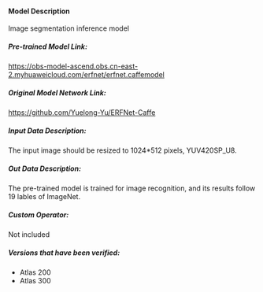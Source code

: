 #### Model Description

Image segmentation inference model

##### Pre-trained Model Link:
https://obs-model-ascend.obs.cn-east-2.myhuaweicloud.com/erfnet/erfnet.caffemodel


##### Original Model Network Link:
https://github.com/Yuelong-Yu/ERFNet-Caffe

##### Input Data Description:

The input image should be resized to 1024*512 pixels,  YUV420SP_U8.

##### Out Data Description:

The pre-trained model is trained for image recognition, and its results follow 19 lables of ImageNet.

##### Custom Operator:

Not included

##### Versions that have been verified: 

- Atlas 200
- Atlas 300

